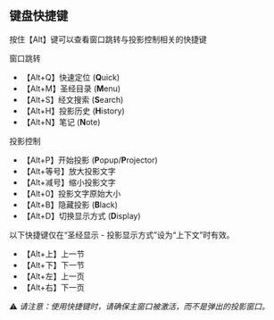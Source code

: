 ## 键盘快捷键

按住【Alt】键可以查看窗口跳转与投影控制相关的快捷键

窗口跳转

-   【Alt+Q】快速定位 (**Q**uick)
-   【Alt+M】圣经目录 (**M**enu)
-   【Alt+S】经文搜索 (**S**earch)
-   【Alt+H】投影历史 (**H**istory)
-   【Alt+N】笔记 (**N**ote)

投影控制

-   【Alt+P】开始投影 (**P**opup/**P**rojector)
-   【Alt+等号】放大投影文字
-   【Alt+减号】缩小投影文字
-   【Alt+0】投影文字原始大小
-   【Alt+B】隐藏投影 (**B**lack)
-   【Alt+D】切换显示方式 (**D**isplay)

以下快捷键仅在“圣经显示 - 投影显示方式”设为“上下文”时有效。

-   【Alt+上】上一节
-   【Alt+下】下一节
-   【Alt+左】上一页
-   【Alt+右】下一页

⚠️ _请注意：使用快捷键时，请确保主窗口被激活，而不是弹出的投影窗口。_
